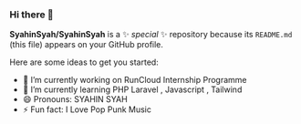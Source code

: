 ### Hi there 👋


**SyahinSyah/SyahinSyah** is a ✨ _special_ ✨ repository because its `README.md` (this file) appears on your GitHub profile.

Here are some ideas to get you started:

- 🔭 I’m currently working on RunCloud Internship Programme
- 🌱 I’m currently learning PHP Laravel , Javascript , Tailwind
- 😄 Pronouns: SYAHIN SYAH
- ⚡ Fun fact: I Love Pop Punk Music


